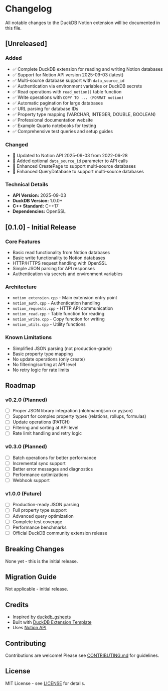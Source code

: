 # Changelog

All notable changes to the DuckDB Notion extension will be documented in this file.

## [Unreleased]

### Added
- ✅ Complete DuckDB extension for reading and writing Notion databases
- ✅ Support for Notion API version 2025-09-03 (latest)
- ✅ Multi-source database support with `data_source_id`
- ✅ Authentication via environment variables or DuckDB secrets
- ✅ Read operations with `read_notion()` table function
- ✅ Write operations with `COPY TO ... (FORMAT notion)`
- ✅ Automatic pagination for large databases
- ✅ URL parsing for database IDs
- ✅ Property type mapping (VARCHAR, INTEGER, DOUBLE, BOOLEAN)
- ✅ Professional documentation website
- ✅ Example Quarto notebooks for testing
- ✅ Comprehensive test queries and setup guides

### Changed
- 🔄 Updated to Notion API 2025-09-03 from 2022-06-28
- 🔄 Added optional `data_source_id` parameter to API calls
- 🔄 Enhanced CreatePage to support multi-source databases
- 🔄 Enhanced QueryDatabase to support multi-source databases

### Technical Details
- **API Version:** 2025-09-03
- **DuckDB Version:** 1.0.0+
- **C++ Standard:** C++17
- **Dependencies:** OpenSSL

## [0.1.0] - Initial Release

### Core Features
- Basic read functionality from Notion databases
- Basic write functionality to Notion databases
- HTTP/HTTPS request handling with OpenSSL
- Simple JSON parsing for API responses
- Authentication via secrets and environment variables

### Architecture
- `notion_extension.cpp` - Main extension entry point
- `notion_auth.cpp` - Authentication handling
- `notion_requests.cpp` - HTTP API communication
- `notion_read.cpp` - Table function for reading
- `notion_write.cpp` - Copy function for writing
- `notion_utils.cpp` - Utility functions

### Known Limitations
- Simplified JSON parsing (not production-grade)
- Basic property type mapping
- No update operations (only create)
- No filtering/sorting at API level
- No retry logic for rate limits

## Roadmap

### v0.2.0 (Planned)
- [ ] Proper JSON library integration (nlohmann/json or yyjson)
- [ ] Support for complex property types (relations, rollups, formulas)
- [ ] Update operations (PATCH)
- [ ] Filtering and sorting at API level
- [ ] Rate limit handling and retry logic

### v0.3.0 (Planned)
- [ ] Batch operations for better performance
- [ ] Incremental sync support
- [ ] Better error messages and diagnostics
- [ ] Performance optimizations
- [ ] Webhook support

### v1.0.0 (Future)
- [ ] Production-ready JSON parsing
- [ ] Full property type support
- [ ] Advanced query optimization
- [ ] Complete test coverage
- [ ] Performance benchmarks
- [ ] Official DuckDB community extension release

## Breaking Changes

None yet - this is the initial release.

## Migration Guide

Not applicable - initial release.

## Credits

- Inspired by [duckdb_gsheets](https://github.com/evidence-dev/duckdb_gsheets)
- Built with [DuckDB Extension Template](https://github.com/duckdb/extension-template)
- Uses [Notion API](https://developers.notion.com/)

## Contributing

Contributions are welcome! Please see [CONTRIBUTING.md](CONTRIBUTING.md) for guidelines.

## License

MIT License - see [LICENSE](LICENSE) for details.

